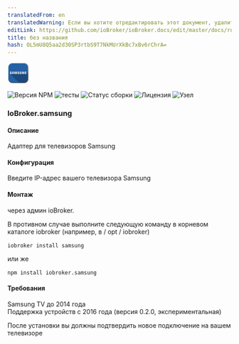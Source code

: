 ```yaml
---
translatedFrom: en
translatedWarning: Если вы хотите отредактировать этот документ, удалите поле «translationFrom», в противном случае этот документ будет снова автоматически переведен
editLink: https://github.com/ioBroker/ioBroker.docs/edit/master/docs/ru/adapterref/iobroker.samsung/README.md
title: без названия
hash: OL5mU8Q5aa2d30SP3rtbS9T7NkMUrXkBc7xBv6rChrA=
---
```

![логотип](../../../en/adapterref/iobroker.samsung/admin/samsung.png)

![Версия NPM](http://img.shields.io/npm/v/iobroker.samsung.svg)
![тесты](http://img.shields.io/travis/soef/ioBroker.samsung/master.svg)
![Статус сборки](https://ci.appveyor.com/api/projects/status/7ggeh5c3b1mcgoe9?svg=true)
![Лицензия](https://img.shields.io/badge/license-MIT-blue.svg?style=flat)
![Узел](https://img.shields.io/badge/node-%3E=4.4-red.svg?style=flat-square)

### IoBroker.samsung
#### Описание
Адаптер для телевизоров Samsung

#### Конфигурация
Введите IP-адрес вашего телевизора Samsung

#### Монтаж
через админ ioBroker.

В противном случае выполните следующую команду в корневом каталоге iobroker (например, в / opt / iobroker)

```
iobroker install samsung
```

или же

```
npm install iobroker.samsung
```

#### Требования
Samsung TV до 2014 года <br> Поддержка устройств с 2016 года (версия 0.2.0, экспериментальная)

После установки вы должны подтвердить новое подключение на вашем телевизоре